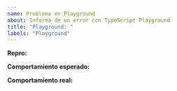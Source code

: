 ```yaml
---
name: Problema en Playground
about: Informa de un error con TypeScript Playground
title: "Playground: "
labels: "Playground"
---
```


<!-- Resumen -->

<!-- Captura de pantalla -->

<!-- Si es necesario, arrastra una imagen de captura de pantalla entre estos ^ -->

**Repro:**

<!-- Informe de errores -->

**Comportamiento esperado:**

**Comportamiento real:**
